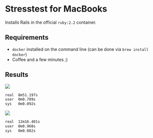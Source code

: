 # Stresstest for MacBooks

Installs Rails in the official `ruby:2.2` container.

## Requirements

* `docker` installed on the command line (can be done via `brew install docker`)
* Coffee and a few minutes ;)

## Results
![](http://cloud.mariouher.com/image/241M3s2O3T2c/Image%202015-05-23%20at%204.52.03%20pm.png)
```sh
real  8m51.197s
user  0m0.709s
sys   0m0.092s
```

![](http://cloud.mariouher.com/image/2j380E2L0u3V/Image%202015-05-23%20at%206.05.34%20pm.png)
```sh
real  12m16.401s
user  0m0.960s
sys   0m0.082s
```
